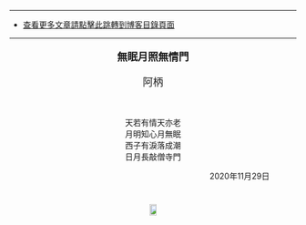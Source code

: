 ****
- [查看更多文章請點擊此跳轉到博客目錄頁面](../tableOfContent.md) 
****


****<p align="center" style="font-size: large;">無眠月照無情門</p>****

<p align="center" style="font-size: large;">阿柄</p>

</br>


<div align="center"> <!-- div_1-->



<p align="center"> 
  
  
天若有情天亦老  
月明知心月無眠  
西子有淚落成潮  
日月長敲僧寺門  

</p>


<p align="right"> 2020年11月29日 &nbsp;&nbsp;&nbsp;&nbsp;&nbsp;&nbsp;&nbsp;&nbsp;&nbsp;&nbsp;&nbsp; </p>

</div> <!-- end of div_1-->

<!-- image area, flex to make it center,it may not work for github, for html and pdf rendering only -->
<div align="center" style="page-break-inside: avoid;"> <!-- pictureWrapper_div add this only to make the bendan github understand -->

<div style="display: flex; flex-direction: row; margin-top: 40px; margin-bottom: 50px;">

<div style="flex-basics: auto;flex:1;"></div>



<image style=" flex:0; width: 60%; max-width: 500px; height:auto; -moz-opacity: 0.95; -khtml-opacity: 0.95; opacity: 0.99;" src='./images/xhyj.png'/>


<div style="flex-basics: auto;flex:1;"></div>

</div>

</div> <!-- end pictureWrapper_div -->